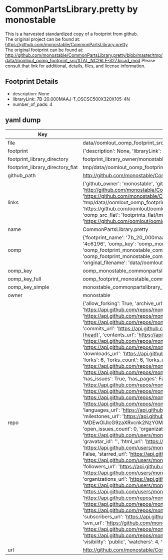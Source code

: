 # CommonPartsLibrary.pretty by monostable  
This is a harvested standardized copy of a footprint from github.  
The original project can be found at:  
https://github.com/monostable/CommonPartsLibrary.pretty  
The original footprint can be found at:
http://github.com/monostable/CommonPartsLibrary.pretty/blob/master/tmp/data//oomlout_oomp_footprint_src/XTAL_NC26LF-327.kicad_mod
Please consult that link for additional, details, files, and license information.  
## Footprint Details
* description: None  
* libraryLink: 7B-20.000MAAJ-T_OSCSC500X320X105-4N  
* number_of_pads: 4  
## yaml dump  
| Key | Value |  
| --- | --- |  
| file | data//oomlout_oomp_footprint_src/CommonPartsLibrary.pretty/7B-20.000MAAJ-T_OSCSC500X320X105-4N.kicad_mod |  
| footprint | {'description': None, 'libraryLink': '7B-20.000MAAJ-T_OSCSC500X320X105-4N', 'number_of_pads': 4} |  
| footprint_library_directory | footprint_library_owner/monostable_CommonPartsLibrary.pretty |  
| footprint_library_directory_flat | tmp/data//oomlout_oomp_footprint_src/footprints_flat/monostable_commonpartslibrary_7b_20_000maaj_t_oscsc500x320x105_4n/working |  
| github_path | http://github.com/monostable/CommonPartsLibrary.pretty/blob/master/tmp/data//oomlout_oomp_footprint_src/7B-20.000MAAJ-T_OSCSC500X320X105-4N.kicad_mod |  
| links | {'github_owner': 'monostable', 'github_repo_name': 'CommonPartsLibrary.pretty', 'github_src': 'http://github.com/monostable/CommonPartsLibrary.pretty/blob/master/tmp/data//oomlout_oomp_footprint_src/XTAL_NC26LF-327.kicad_mod', 'github_src_repo': 'https://github.com/monostable/CommonPartsLibrary.pretty', 'oomp_bot': 'tmp/data//oomlout_oomp_footprint_src/footprints/monostable_commonpartslibrary_7b_20_000maaj_t_oscsc500x320x105_4n/working', 'oomp_bot_github': 'https://github.com/oomlout/oomlout_oomp_footprint_bot/tree/main/tmp/data//oomlout_oomp_footprint_src/footprints/monostable_commonpartslibrary_7b_20_000maaj_t_oscsc500x320x105_4n/working', 'oomp_src_flat': 'footprints_flat/tmp/data//oomlout_oomp_footprint_src/footprints_flat/monostable_commonpartslibrary_7b_20_000maaj_t_oscsc500x320x105_4n/working', 'oomp_src_flat_github': 'https://github.com/oomlout/oomlout_oomp_footprint_src/tree/main/tmp/data//oomlout_oomp_footprint_src/footprints_flat/monostable_commonpartslibrary_7b_20_000maaj_t_oscsc500x320x105_4n/working'} |  
| name | CommonPartsLibrary.pretty |  
| oomp | {'footprint_name': '7b_20_000maaj_t_oscsc500x320x105_4n', 'library_name': 'commonpartslibrary', 'md5': '4c619619347f4b76dc3d728d5ab22619', 'md5_10': '4c61961934', 'md5_5': '4c619', 'md5_6': '4c6196', 'oomp_key': 'oomp_monostable_commonpartslibrary_7b_20_000maaj_t_oscsc500x320x105_4n', 'oomp_key_extra': 'oomp_footprint_monostable_commonpartslibrary_7b_20_000maaj_t_oscsc500x320x105_4n', 'oomp_key_full': 'oomp_footprint_monostable_commonpartslibrary_7b_20_000maaj_t_oscsc500x320x105_4n_4c6196', 'oomp_key_simple': 'monostable_commonpartslibrary_7b_20_000maaj_t_oscsc500x320x105_4n', 'original_filename': 'data//oomlout_oomp_footprint_src/CommonPartsLibrary.pretty/7B-20.000MAAJ-T_OSCSC500X320X105-4N.kicad_mod', 'owner_name': 'monostable'} |  
| oomp_key | oomp_monostable_commonpartslibrary_7b_20_000maaj_t_oscsc500x320x105_4n |  
| oomp_key_full | oomp_footprint_monostable_commonpartslibrary_7b_20_000maaj_t_oscsc500x320x105_4n |  
| oomp_key_simple | monostable_commonpartslibrary_7b_20_000maaj_t_oscsc500x320x105_4n |  
| owner | monostable |  
| repo | {'allow_forking': True, 'archive_url': 'https://api.github.com/repos/monostable/CommonPartsLibrary.pretty/{archive_format}{/ref}', 'archived': False, 'assignees_url': 'https://api.github.com/repos/monostable/CommonPartsLibrary.pretty/assignees{/user}', 'blobs_url': 'https://api.github.com/repos/monostable/CommonPartsLibrary.pretty/git/blobs{/sha}', 'branches_url': 'https://api.github.com/repos/monostable/CommonPartsLibrary.pretty/branches{/branch}', 'clone_url': 'https://github.com/monostable/CommonPartsLibrary.pretty.git', 'collaborators_url': 'https://api.github.com/repos/monostable/CommonPartsLibrary.pretty/collaborators{/collaborator}', 'comments_url': 'https://api.github.com/repos/monostable/CommonPartsLibrary.pretty/comments{/number}', 'commits_url': 'https://api.github.com/repos/monostable/CommonPartsLibrary.pretty/commits{/sha}', 'compare_url': 'https://api.github.com/repos/monostable/CommonPartsLibrary.pretty/compare/{base}...{head}', 'contents_url': 'https://api.github.com/repos/monostable/CommonPartsLibrary.pretty/contents/{+path}', 'contributors_url': 'https://api.github.com/repos/monostable/CommonPartsLibrary.pretty/contributors', 'created_at': '2016-09-07T20:25:36Z', 'default_branch': 'master', 'deployments_url': 'https://api.github.com/repos/monostable/CommonPartsLibrary.pretty/deployments', 'description': "SnapEDA's Common Parts Library footprints converted to the new KiCAD format", 'disabled': False, 'downloads_url': 'https://api.github.com/repos/monostable/CommonPartsLibrary.pretty/downloads', 'events_url': 'https://api.github.com/repos/monostable/CommonPartsLibrary.pretty/events', 'fork': False, 'forks': 6, 'forks_count': 6, 'forks_url': 'https://api.github.com/repos/monostable/CommonPartsLibrary.pretty/forks', 'full_name': 'monostable/CommonPartsLibrary.pretty', 'git_commits_url': 'https://api.github.com/repos/monostable/CommonPartsLibrary.pretty/git/commits{/sha}', 'git_refs_url': 'https://api.github.com/repos/monostable/CommonPartsLibrary.pretty/git/refs{/sha}', 'git_tags_url': 'https://api.github.com/repos/monostable/CommonPartsLibrary.pretty/git/tags{/sha}', 'git_url': 'git://github.com/monostable/CommonPartsLibrary.pretty.git', 'has_discussions': False, 'has_downloads': True, 'has_issues': True, 'has_pages': False, 'has_projects': True, 'has_wiki': True, 'homepage': 'https://www.snapeda.com/libraries/octopart/common-parts-library/', 'hooks_url': 'https://api.github.com/repos/monostable/CommonPartsLibrary.pretty/hooks', 'html_url': 'https://github.com/monostable/CommonPartsLibrary.pretty', 'id': 67640834, 'is_template': False, 'issue_comment_url': 'https://api.github.com/repos/monostable/CommonPartsLibrary.pretty/issues/comments{/number}', 'issue_events_url': 'https://api.github.com/repos/monostable/CommonPartsLibrary.pretty/issues/events{/number}', 'issues_url': 'https://api.github.com/repos/monostable/CommonPartsLibrary.pretty/issues{/number}', 'keys_url': 'https://api.github.com/repos/monostable/CommonPartsLibrary.pretty/keys{/key_id}', 'labels_url': 'https://api.github.com/repos/monostable/CommonPartsLibrary.pretty/labels{/name}', 'language': None, 'languages_url': 'https://api.github.com/repos/monostable/CommonPartsLibrary.pretty/languages', 'license': None, 'merges_url': 'https://api.github.com/repos/monostable/CommonPartsLibrary.pretty/merges', 'milestones_url': 'https://api.github.com/repos/monostable/CommonPartsLibrary.pretty/milestones{/number}', 'mirror_url': None, 'name': 'CommonPartsLibrary.pretty', 'network_count': 6, 'node_id': 'MDEwOlJlcG9zaXRvcnk2NzY0MDgzNA==', 'notifications_url': 'https://api.github.com/repos/monostable/CommonPartsLibrary.pretty/notifications{?since,all,participating}', 'open_issues': 0, 'open_issues_count': 0, 'organization': {'avatar_url': 'https://avatars.githubusercontent.com/u/7317517?v=4', 'events_url': 'https://api.github.com/users/monostable/events{/privacy}', 'followers_url': 'https://api.github.com/users/monostable/followers', 'following_url': 'https://api.github.com/users/monostable/following{/other_user}', 'gists_url': 'https://api.github.com/users/monostable/gists{/gist_id}', 'gravatar_id': '', 'html_url': 'https://github.com/monostable', 'id': 7317517, 'login': 'monostable', 'node_id': 'MDEyOk9yZ2FuaXphdGlvbjczMTc1MTc=', 'organizations_url': 'https://api.github.com/users/monostable/orgs', 'received_events_url': 'https://api.github.com/users/monostable/received_events', 'repos_url': 'https://api.github.com/users/monostable/repos', 'site_admin': False, 'starred_url': 'https://api.github.com/users/monostable/starred{/owner}{/repo}', 'subscriptions_url': 'https://api.github.com/users/monostable/subscriptions', 'type': 'Organization', 'url': 'https://api.github.com/users/monostable'}, 'owner': {'avatar_url': 'https://avatars.githubusercontent.com/u/7317517?v=4', 'events_url': 'https://api.github.com/users/monostable/events{/privacy}', 'followers_url': 'https://api.github.com/users/monostable/followers', 'following_url': 'https://api.github.com/users/monostable/following{/other_user}', 'gists_url': 'https://api.github.com/users/monostable/gists{/gist_id}', 'gravatar_id': '', 'html_url': 'https://github.com/monostable', 'id': 7317517, 'login': 'monostable', 'node_id': 'MDEyOk9yZ2FuaXphdGlvbjczMTc1MTc=', 'organizations_url': 'https://api.github.com/users/monostable/orgs', 'received_events_url': 'https://api.github.com/users/monostable/received_events', 'repos_url': 'https://api.github.com/users/monostable/repos', 'site_admin': False, 'starred_url': 'https://api.github.com/users/monostable/starred{/owner}{/repo}', 'subscriptions_url': 'https://api.github.com/users/monostable/subscriptions', 'type': 'Organization', 'url': 'https://api.github.com/users/monostable'}, 'private': False, 'pulls_url': 'https://api.github.com/repos/monostable/CommonPartsLibrary.pretty/pulls{/number}', 'pushed_at': '2017-11-26T20:36:14Z', 'releases_url': 'https://api.github.com/repos/monostable/CommonPartsLibrary.pretty/releases{/id}', 'size': 155, 'ssh_url': 'git@github.com:monostable/CommonPartsLibrary.pretty.git', 'stargazers_count': 4, 'stargazers_url': 'https://api.github.com/repos/monostable/CommonPartsLibrary.pretty/stargazers', 'statuses_url': 'https://api.github.com/repos/monostable/CommonPartsLibrary.pretty/statuses/{sha}', 'subscribers_count': 6, 'subscribers_url': 'https://api.github.com/repos/monostable/CommonPartsLibrary.pretty/subscribers', 'subscription_url': 'https://api.github.com/repos/monostable/CommonPartsLibrary.pretty/subscription', 'svn_url': 'https://github.com/monostable/CommonPartsLibrary.pretty', 'tags_url': 'https://api.github.com/repos/monostable/CommonPartsLibrary.pretty/tags', 'teams_url': 'https://api.github.com/repos/monostable/CommonPartsLibrary.pretty/teams', 'temp_clone_token': None, 'topics': [], 'trees_url': 'https://api.github.com/repos/monostable/CommonPartsLibrary.pretty/git/trees{/sha}', 'updated_at': '2021-02-03T14:02:40Z', 'url': 'https://api.github.com/repos/monostable/CommonPartsLibrary.pretty', 'visibility': 'public', 'watchers': 4, 'watchers_count': 4, 'web_commit_signoff_required': False} |  
| url | http://github.com/monostable/CommonPartsLibrary.pretty |  

